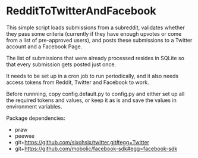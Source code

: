 # RedditToTwitterAndFacebook

This simple script loads submissions from a subreddit, validates whether they pass some criteria 
(currently if they have enough upvotes or come from a list of pre-approved users), and posts these 
submissions to a Twitter account and a Facebook Page.

The list of submissions that were already processed resides in SQLite so that every submission gets 
posted just once.

It needs to be set up in a cron job to run periodically, and it also needs access tokens from 
Reddit, Twitter and Facebook to work.

Before runnning, copy config.default.py to config.py and either set up all the required tokens and 
values, or keep it as is and save the values in environment variables.

Package dependencies:
- praw
- peewee
- git+https://github.com/sixohsix/twitter.git#egg=Twitter
- git+https://github.com/mobolic/facebook-sdk#egg=facebook-sdk